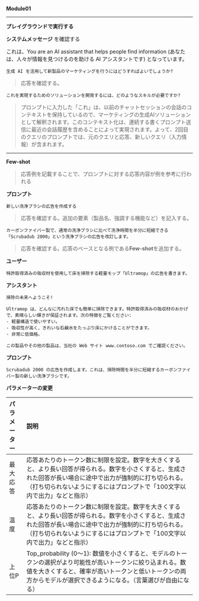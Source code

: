 **Module01**

---

**プレイグラウンドで実行する**

**システムメッセージ** を確認する

これは、You are an AI assistant that helps people find information (あなたは、人々が情報を見つけるのを助ける AI アシスタントです) となっています。

```prompt
生成 AI を活用して新製品のマーケティングを行うにはどうすればよいでしょうか?
```

 > 応答を確認する。

```prompt
これを実現するためのソリューションを開発するには、どのようなスキルが必要ですか?
```

 > プロンプトに入力した「これ」は、以前のチャットセッションの会話のコンテキストを保持しているので、マーケティングの生成AIソリューションとして解釈されます。このコンテキスト化は、連続する書くプロンプト送信に最近の会話履歴を含めることによって実現されます。よって、2回目のクエリのプロンプトでは、元のクエリと応答、新しいクエリ（入力情報）が含まれます。

---

**Few-shot**

 > 応答例を記載することで、プロンプトに対する応答内容が例を参考に行われる

**プロンプト**

```prompt
新しい洗浄ブラシの広告を作成する
```

> 応答を確認する。追加の要素（製品名、強調する機能など）を記入する。

```prompt
カーボンファイバー製で、通常の洗浄ブラシに比べて洗浄時間を半分に短縮できる「Scrubadub 2000」という洗浄ブラシの広告を改訂します。
```

> 応答を確認する。応答のベースとなる例である**Few-shot**を追加する。

**ユーザー**

```prompt
特許取得済みの吸収材を使用して床を掃除する軽量モップ「Ultramop」の広告を書きます。
```

**アシスタント**

```prompt
掃除の未来へようこそ!

Ultramop は、どんなに汚れた床でも簡単に掃除できます。特許取得済みの吸収材のおかげで、素晴らしい輝きが保証されます。次の特徴をご覧ください:
- 軽量構造で使いやすい。
- 吸収性が高く、きれいな石鹸水をたっぷり床にかけることができます。
- 非常に低価格。

この製品やその他の製品は、当社の Web サイト www.contoso.com でご確認ください。
```

**プロンプト**

```prompt
Scrubadub 2000 の広告を作成します。これは、掃除時間を半分に短縮するカーボンファイバー製の新しい洗浄ブラシです。
```

**パラメーターの変更**

|パラメーター|説明|
|:----|:----|
|最大応答|応答あたりのトークン数に制限を設定。数字を大きくすると、より長い回答が得られる。数字を小さくすると、生成された回答が長い場合に途中で出力が強制的に打ち切られる。（打ち切られないようにするにはプロンプトで「100文字以内で出力」などと指示）|
|温度|応答あたりのトークン数に制限を設定。数字を大きくすると、より長い回答が得られる。数字を小さくすると、生成された回答が長い場合に途中で出力が強制的に打ち切られる。（打ち切られないようにするにはプロンプトで「100文字以内で出力」などと指示）|
|上位P|Top_probability (0～1): 数値を小さくすると、モデルのトークンの選択がより可能性が高いトークンに絞り込まれる。数値を大きくすると、確率が高いトークンと低いトークンの両方からモデルが選択できるようになる。（言葉選びが自由になる）|


